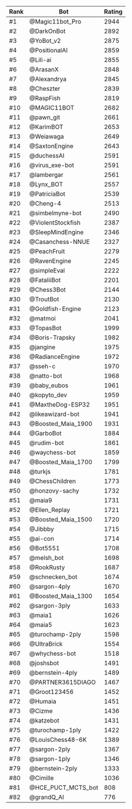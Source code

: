 Rank|Bot|Rating
---|---|---
#1|@Magic11bot_Pro|2944
#2|@DarkOnBot|2892
#3|@YoBot_v2|2875
#4|@PositionalAI|2859
#5|@Lili-ai|2855
#6|@ArasanX|2848
#7|@Alexandrya|2845
#8|@Cheszter|2839
#9|@RaspFish|2819
#10|@MAGIC11BOT|2682
#11|@pawn_git|2661
#12|@KarimBOT|2653
#13|@Weiawaga|2649
#14|@SaxtonEngine|2643
#15|@duchessAI|2591
#16|@virus_exe-bot|2591
#17|@lambergar|2561
#18|@Lynx_BOT|2557
#19|@PatriciaBot|2539
#20|@Cheng-4|2513
#21|@simbelmyne-bot|2490
#22|@ViolentStockfish|2387
#23|@SleepMindEngine|2346
#24|@Casanchess-NNUE|2327
#25|@PeachFruit|2279
#26|@RavenEngine|2245
#27|@simpleEval|2222
#28|@FataliiBot|2201
#29|@Chess3Bot|2144
#30|@TroutBot|2130
#31|@Goldfish-Engine|2123
#32|@matmoi|2041
#33|@TopasBot|1999
#34|@Boris-Trapsky|1982
#35|@jangine|1975
#36|@RadianceEngine|1972
#37|@sseh-c|1970
#38|@natto-bot|1968
#39|@baby_eubos|1961
#40|@kopyto_dev|1959
#41|@MaxtheDog-ESP32|1951
#42|@likeawizard-bot|1941
#43|@Boosted_Maia_1900|1931
#44|@GarboBot|1884
#45|@rudim-bot|1861
#46|@waychess-bot|1859
#47|@Boosted_Maia_1700|1799
#48|@turkjs|1781
#49|@ChessChildren|1773
#50|@honzovy-sachy|1732
#51|@maia9|1731
#52|@Ellen_Replay|1721
#53|@Boosted_Maia_1500|1720
#54|@Jibbby|1715
#55|@ai-con|1714
#56|@Bot5551|1708
#57|@melsh_bot|1698
#58|@RookRusty|1687
#59|@schnecken_bot|1674
#60|@sargon-4ply|1670
#61|@Boosted_Maia_1300|1654
#62|@sargon-3ply|1633
#63|@maia1|1626
#64|@maia5|1623
#65|@turochamp-2ply|1598
#66|@UltraBrick|1554
#67|@whychess-bot|1518
#68|@joshsbot|1491
#69|@bernstein-4ply|1489
#70|@PARTNER3615DIAGO|1467
#71|@Groot123456|1452
#72|@Humaia|1451
#73|@Cizme|1436
#74|@katzebot|1431
#75|@turochamp-1ply|1422
#76|@LouisChess48-6K|1389
#77|@sargon-2ply|1367
#78|@sargon-1ply|1346
#79|@bernstein-2ply|1333
#80|@Cimille|1036
#81|@HCE_PUCT_MCTS_bot|808
#82|@grandQ_AI|776
